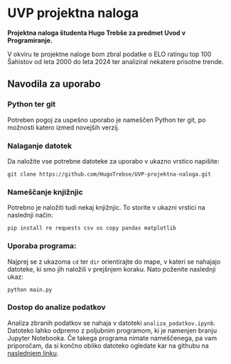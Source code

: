 # UVP projektna naloga
**Projektna naloga študenta Hugo Trebše za predmet Uvod v Programiranje.**

V okviru te projektne naloge bom zbral podatke o ELO ratingu top 100 Šahistov od leta 2000 do leta 2024 ter analiziral nekatere prisotne trende.

## Navodila za uporabo
### Python ter git
Potreben pogoj za uspešno uporabo je nameščen Python ter git, po možnosti katero izmed novejših verzij.
### Nalaganje datotek
Da naložite vse potrebne datoteke za uporabo v ukazno vrstico napišite:
```console
git clone https://github.com/HugoTrebse/UVP-projektna-naloga.git
```
### Nameščanje knjižnjic
Potrebno je naložiti tudi nekaj knjižnjic. To storite v ukazni vrstici na naslednji način:
```console
pip install re requests csv os copy pandas matplotlib
```
### Uporaba programa:
Najprej se z ukazoma  ``` cd ``` ter ``` dir ``` orientirajte do mape, v kateri se nahajajo datoteke, ki smo jih naložili v prejšnjem koraku.
Nato poženite naslednji ukaz:
```console
python main.py
```
### Dostop do analize podatkov
Analiza zbranih podatkov se nahaja v datoteki ```analiza_podatkov.ipynb```.
Datoteko lahko odpremo z poljubnim programom, ki je namenjen branju Jupyter Notebooka. Če takega programa nimate nameščenega, pa vam priporočam, da si končno obliko datoteko ogledate kar na githubu na [naslednjem linku](https://github.com/HugoTrebse/UVP-projektna-naloga/blob/main/analiza_podatkov.ipynb).
